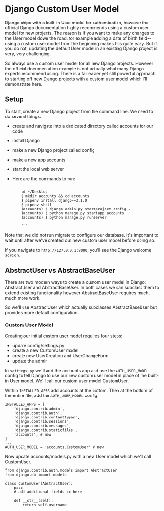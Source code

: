 # Django Custom User Model

Django ships with a built-in User model for authentication, however the official Django documentation highly recommends using a custom user model for new projects. 
The reason is if you want to make any changes to the User model down the road.
for example adding a date of birth field--using a custom user model from the beginning makes this quite easy. But if you do not, 
updating the default User model in an existing Django project is very, very challenging.


So always use a custom user model for all new Django projects. 
However the official documentation example is not actually what many Django experts recommend using. 
There is a far easier yet still powerful approach to starting off new Django projects with a custom user model which I'll demonstrate here.

## Setup
To start, create a new Django project from the command line. We need to do several things:

  - create and navigate into a dedicated directory called accounts for our code
  - install Django
  - make a new Django project called config
  - make a new app accounts
  - start the local web server
  - Here are the commands to run:

            ```
            cd ~/Desktop
            $ mkdir accounts && cd accounts
            $ pipenv install django~=3.1.0
            $ pipenv shell
            (accounts) $ django-admin.py startproject config .
            (accounts) $ python manage.py startapp accounts
            (accounts) $ python manage.py runserver

            ```
            
Note that we did not run migrate to configure our database. It's important to wait until after we've created our new custom user model before doing so.


If you navigate to `http://127.0.0.1:8000`, you’ll see the Django welcome screen.



## AbstractUser vs AbstractBaseUser
There are two modern ways to create a custom user model in Django: AbstractUser and AbstractBaseUser.
In both cases we can subclass them to extend existing functionality however AbstractBaseUser requires much, much more work. 

So we'll use AbstractUser which actually subclasses AbstractBaseUser but provides more default configuration.

### Custom User Model
Creating our initial custom user model requires four steps:

- update config/settings.py
- create a new CustomUser model
- create new UserCreation and UserChangeForm
- update the admin

In `settings.py` we'll add the accounts app and use the `AUTH_USER_MODEL` config to tell Django to use our new custom user model in place of the built-in User model. 
We'll call our custom user model CustomUser.

Within `INSTALLED_APPS` add accounts at the bottom. Then at the bottom of the entire file, add the `AUTH_USER_MODEL` config.
```
INSTALLED_APPS = [
    'django.contrib.admin',
    'django.contrib.auth',
    'django.contrib.contenttypes',
    'django.contrib.sessions',
    'django.contrib.messages',
    'django.contrib.staticfiles',
    'accounts', # new
]
...
AUTH_USER_MODEL = 'accounts.CustomUser' # new
```
Now update accounts/models.py with a new User model which we'll call CustomUser.

```
from django.contrib.auth.models import AbstractUser
from django.db import models

class CustomUser(AbstractUser):
    pass
    # add additional fields in here

    def __str__(self):
        return self.username
 ```




